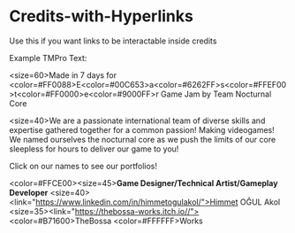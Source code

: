 # Credits-with-Hyperlinks
Use this if you want links to be interactable inside credits

Example TMPro Text:

</b><size=60>Made in 7 days for <color=#FF0088>E</color><color=#00C653>a</color><color=#6262FF>s</color><color=#FFEF00>t</color><color=#FF0000>e</color><color=#9000FF>r</color> Game Jam 
by Team Nocturnal Core</size></b>

<size=40>We are a passionate international team of diverse skills and expertise gathered together for a common passion! Making videogames! We named ourselves the nocturnal core as we push the limits of our core sleepless for hours to deliver our game to you! 

Click on our names to see our portfolios!</size>

<color=#FFCE00><size=45><b>Game Designer/Technical Artist/Gameplay Developer</b></size></color>
<size=40><link="https://www.linkedin.com/in/himmetogulakol/">Himmet OĞUL Akol</link></size>
<size=35><link="https://thebossa-works.itch.io//"><color=#B71600>TheBossa</color> <color=#FFFFFF>Works</color></link></size>
